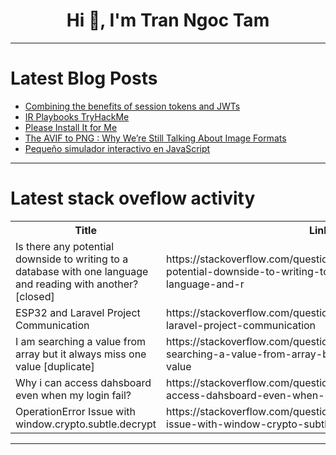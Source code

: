 <h1 align="center">Hi 👋, I'm Tran Ngoc Tam</h1>

---

# Latest Blog Posts 
<!-- BLOG-POST-LIST:START -->
- [Combining the benefits of session tokens and JWTs](https://dev.to/clerk/combining-the-benefits-of-session-tokens-and-jwts-d48)
- [IR Playbooks TryHackMe](https://dev.to/yowise/ir-playbooks-tryhackme-18n3)
- [Please Install It for Me](https://dev.to/cacilhas/please-install-it-for-me-3ea9)
- [The AVIF to PNG : Why We’re Still Talking About Image Formats](https://dev.to/badrnyali/the-avif-to-png-why-were-still-talking-about-image-formats-k9)
- [Pequeño simulador interactivo en JavaScript](https://dev.to/fernandomoyano/pequeno-simulador-interactivo-1mok)
<!-- BLOG-POST-LIST:END -->

---

# Latest stack oveflow activity
<table>
  <tr><th>Title</th><th>Link</th></tr>
  <!-- STACKOVERFLOW:START --><tr><td>Is there any potential downside to writing to a database with one language and reading with another? [closed]</td><td>https://stackoverflow.com/questions/78975837/is-there-any-potential-downside-to-writing-to-a-database-with-one-language-and-r</td></tr><tr><td>ESP32 and Laravel Project Communication</td><td>https://stackoverflow.com/questions/78975797/esp32-and-laravel-project-communication</td></tr><tr><td>I am searching a value from array but it always miss one value [duplicate]</td><td>https://stackoverflow.com/questions/78975587/i-am-searching-a-value-from-array-but-it-always-miss-one-value</td></tr><tr><td>Why i can access dahsboard even when my login fail?</td><td>https://stackoverflow.com/questions/78975540/why-i-can-access-dahsboard-even-when-my-login-fail</td></tr><tr><td>OperationError Issue with window.crypto.subtle.decrypt</td><td>https://stackoverflow.com/questions/78975498/operationerror-issue-with-window-crypto-subtle-decrypt</td></tr><!-- STACKOVERFLOW:END -->
</table>

---



